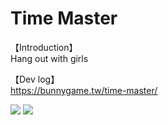 # Time Master
【Introduction】  
Hang out with girls

【Dev log】  
https://bunnygame.tw/time-master/

![](imagePath)
[<img src="https://img.youtube.com/vi/3p4UC39gtqc/hqdefault.jpg">](https://youtu.be/3p4UC39gtqc)
